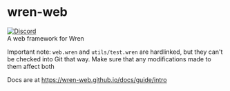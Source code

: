 # wren-web
[![Discord](https://img.shields.io/discord/829780189956276254?logo=discord)](https://discord.gg/cHkAchhaeN)    
A web framework for Wren

Important note: `web.wren` and `utils/test.wren` are hardlinked, but they can't be checked into Git that way. Make sure that any modifications made to them affect both

Docs are at https://wren-web.github.io/docs/guide/intro